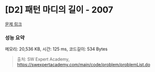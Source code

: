 # [D2] 패턴 마디의 길이 - 2007 

[문제 링크](https://swexpertacademy.com/main/code/problem/problemDetail.do?contestProbId=AV5P1kNKAl8DFAUq) 

### 성능 요약

메모리: 20,536 KB, 시간: 125 ms, 코드길이: 534 Bytes



> 출처: SW Expert Academy, https://swexpertacademy.com/main/code/problem/problemList.do